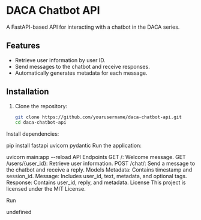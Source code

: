 
# DACA Chatbot API

A FastAPI-based API for interacting with a chatbot in the DACA series.

## Features

- Retrieve user information by user ID.
- Send messages to the chatbot and receive responses.
- Automatically generates metadata for each message.

## Installation

1. Clone the repository:
   ```bash
   git clone https://github.com/yourusername/daca-chatbot-api.git
   cd daca-chatbot-api
Install dependencies:


pip install fastapi uvicorn pydantic
Run the application:


uvicorn main:app --reload
API Endpoints
GET /: Welcome message.
GET /users/{user_id}: Retrieve user information.
POST /chat/: Send a message to the chatbot and receive a reply.
Models
Metadata: Contains timestamp and session_id.
Message: Includes user_id, text, metadata, and optional tags.
Response: Contains user_id, reply, and metadata.
License
This project is licensed under the MIT License.

Run

undefined
